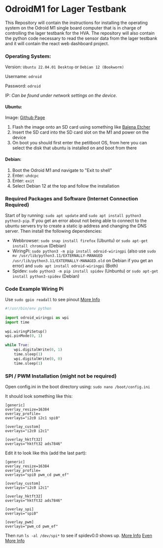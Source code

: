 # OdroidM1 for Lager Testbank
This Repository will contain the instructions for installing the operating system on the Odroid M1 single board computer that is in charge of controlling the lager testbank for the HVA.
The repository will also contain the python code necessary to read the sensor data from the lager testbank and it will contain the react web dashboard project.

### Operating System:
Version: `Ubuntu 22.04.01 Desktop` or `Debian 12 (Bookworm)`

Username: `odroid`

Password: `odroid`

IP: _Can be found under network settings on the device._

#### Ubuntu:
Image: [Github Page](https://github.com/TheRemote/Legendary-ODROID-M1)
1. Flash the image onto an SD card using something like [Balena Etcher](https://etcher.balena.io)
2. Insert the SD card into the SD card slot on the M1 and power on the device
3. On boot you should first enter the petitboot OS, from here you can select the disk that ubuntu is installed on and boot from there

#### Debian: 
1. Boot the Odroid M1 and navigate to "Exit to shell"
2. Enter: `uhdcpc`
3. Enter: `exit`
4. Select Debian 12 at the top and follow the installation


### Required Packages and Software (Internet Connection Required)
Start of by running: `sudo apt update` and `sudo apt install python3 python3-pip`. If you get an error about not being able to connect to the ubuntu servers try to create a static ip address and changing the DNS server.
Then install the following dependencies:
- Webbrowser: `sudo snap install firefox` (Ubuntu) or `sudo apt-get install chromium` (Debian)
- WiringPi: `sudo python3 -m pip install odroid-wiringpi` (also use `sudo mv /usr/lib/python3.11/EXTERNALLY-MANAGED /usr/lib/python3.11/EXTERNALLY-MANAGED.old` on Debian if you get an error) and `sudo apt install odroid-wiringpi` (Both)
- Spidev: `sudo python3 -m pip install spidev` (Unbuntu) or `sudo apt-get install python3-spidev` (Debian)

### Code Example Wiring Pi
Use `sudo gpio readall` to see pinout [More Info](https://wiki.odroid.com/odroid-m1/application_note/gpio/wiringpi#tab__github_repository1)
```python
#!/usr/bin/env python
 
import odroid_wiringpi as wpi
import time
 
wpi.wiringPiSetup()
wpi.pinMode(0, 1)
 
while True:
    wpi.digitalWrite(0, 1)
    time.sleep(1)
    wpi.digitalWrite(0, 0)
    time.sleep(1)
```


### SPI / PWM Installation (might not be required)
Open config.ini in the boot directory using: `sudo nano /boot/config.ini`

It should look something like this:
```
[generic]
overlay_resize=16384
overlay_profile=
overlays="i2c0 i2c1 spi0"

[overlay_custom]
overlays="i2c0 i2c1"

[overlay_hktft32]
overlays="hktft32 ads7846"
```

Edit it to look like this (add the last part):
```
[generic]
overlay_resize=16384
overlay_profile=
overlays="spi0 pwm_cd pwm_ef"

[overlay_custom]
overlays="i2c0 i2c1"

[overlay_hktft32]
overlays="hktft32 ads7846"

[overlay_spi]
overlays="spi0"

[overlay_pwm]
overlays="pwm_cd pwm_ef"
```
Then run `ls -al /dev/spi*` to see if spidev0.0 shows up. [More Info](https://wiki.odroid.com/common/application_note/gpio/enable_spi_i2c_uart_with_dtbo#tab__odroid-m11) [Even More Info](https://wiki.odroid.com/odroid-m1/application_note/gpio/spi#tab__odroid-m12)

